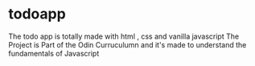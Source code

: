 # todoapp
The todo app is totally made with html , css and vanilla javascript
The Project is Part of the Odin Curruculumn and it's made to understand the fundamentals of Javascript
